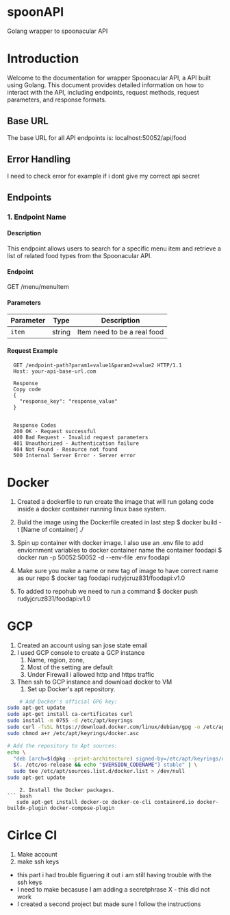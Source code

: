 # spoonAPI
 Golang wrapper to spoonacular API 


## 

# Introduction

Welcome to the documentation for wrapper Spoonacular API, a  API built using Golang. This document provides detailed information on how to interact with the API, including endpoints, request methods, request parameters, and response formats.

## Base URL

The base URL for all API endpoints is:
    localhost:50052/api/food


## Error Handling

 I need to check error for example if i dont give my correct api secret

## Endpoints

### 1. Endpoint Name

#### Description

This endpoint allows users to search for a specific menu item and retrieve a list of related food types from the Spoonacular API.

#### Endpoint

GET /menu/menuItem

#### Parameters

| Parameter  | Type   | Description                       |
|------------|--------|-----------------------------------|
| `item`     | string | Item need to be a real food       |


#### Request Example

```http
  GET /endpoint-path?param1=value1&param2=value2 HTTP/1.1
  Host: your-api-base-url.com

  Response
  Copy code
  {
    "response_key": "response_value"
  }


  Response Codes
  200 OK - Request successful
  400 Bad Request - Invalid request parameters
  401 Unauthorized - Authentication failure
  404 Not Found - Resource not found
  500 Internal Server Error - Server error

```

# Docker

1. Created a dockerfile to run create the image that will run golang code inside a docker container running linux base system.

2. Build the image using the Dockerfile created in last step
  $ docker build -t [Name of container] ./

3. Spin up container with docker image. I also use an .env file to add enviornment variables to docker container name the container foodapi
  $ docker run -p 50052:50052 -d  --env-file .env foodapi  

4. Make sure you make a name or new tag of image to have correct name as our repo
 $ docker tag foodapi rudyjcruz831/foodapi:v1.0 

5. To added to repohub we need to run a command
 $ docker push rudyjcruz831/foodapi:v1.0

 # GCP 
 
 1. Created an account using san jose state email 
 2. I used GCP console to create a GCP instance
    1. Name, region, zone, 
    2. Most of the setting are default
    3. Under Firewall i allowed http and https traffic
 3. Then ssh to GCP instance and download docker to VM
    1. Set up Docker's apt repository.
```bash 
    # Add Docker's official GPG key: 
sudo apt-get update
sudo apt-get install ca-certificates curl
sudo install -m 0755 -d /etc/apt/keyrings
sudo curl -fsSL https://download.docker.com/linux/debian/gpg -o /etc/apt/keyrings/docker.asc
sudo chmod a+r /etc/apt/keyrings/docker.asc

# Add the repository to Apt sources:
echo \
  "deb [arch=$(dpkg --print-architecture) signed-by=/etc/apt/keyrings/docker.asc] https://download.docker.com/linux/debian \
  $(. /etc/os-release && echo "$VERSION_CODENAME") stable" | \
  sudo tee /etc/apt/sources.list.d/docker.list > /dev/null
sudo apt-get update 
```
```
    2. Install the Docker packages.
``` bash 
   sudo apt-get install docker-ce docker-ce-cli containerd.io docker-buildx-plugin docker-compose-plugin
```

# Cirlce CI
1. Make account
2. make ssh keys 
  - this part i had trouble figuering it out i am still having trouble with the ssh keys
  - I need to make becasuse I am adding a secretphrase  X - this did not work
  - I created a second project but made sure I follow the instructions